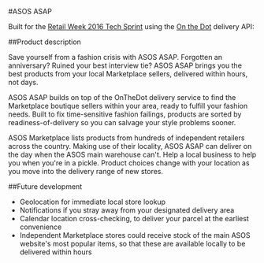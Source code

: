 #ASOS ASAP

Built for the [Retail Week 2016 Tech Sprint](https://live.retail-week.com/retail-week-tech-sprint-association-dot) using the [On the Dot](https://www.onthedot.com/app/) delivery API:

##Product description

Save yourself from a fashion crisis with ASOS ASAP. Forgotten an anniversary? Ruined your best interview tie? ASOS ASAP brings you the best products from your local Marketplace sellers, delivered within hours, not days.

ASOS ASAP builds on top of the OnTheDot delivery service to find the Marketplace boutique sellers within your area, ready to fulfill your fashion needs. Built to fix time-sensitive fashion failings, products are sorted by readiness-of-delivery so you can salvage your style problems sooner.

ASOS Marketplace lists products from hundreds of independent retailers across the country. Making use of their locality, ASOS ASAP can deliver on the day when the ASOS main warehouse can't. Help a local business to help you when you're in a pickle. Product choices change with your location as you move into the delivery range of new stores.
    
##Future development

- Geolocation for immediate local store lookup
- Notifications if you stray away from your designated delivery area
- Calendar location cross-checking, to deliver your parcel at the earliest convenience
- Independent Marketplace stores could receive stock of the main ASOS website's most popular items, so that these are available locally to be delivered within hours
